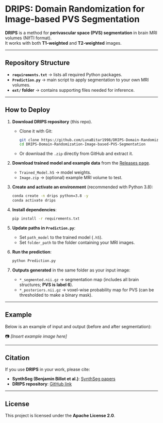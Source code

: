 # DRIPS: Domain Randomization for Image-based PVS Segmentation

**DRIPS** is a method for **perivascular space (PVS) segmentation** in brain MRI volumes (NIfTI format).  
It works with both **T1-weighted** and **T2-weighted** images.  

---

## Repository Structure

- **`requirements.txt`** → lists all required Python packages.  
- **`Prediction.py`** → main script to apply segmentation to your own MRI volumes.  
- **`ext/` folder** → contains supporting files needed for inference.  

---

## How to Deploy

1. **Download DRIPS repository** (this repo).  
   - Clone it with Git:  
     ```bash
     git clone https://github.com/LunaBitar1998/DRIPS-Domain-Randomization-Image-based-PVS-Segmentation.git
     cd DRIPS-Domain-Randomization-Image-based-PVS-Segmentation
     ```
   - Or download the `.zip` directly from GitHub and extract it.  

2. **Download trained model and example data** from the [Releases page](https://github.com/LunaBitar1998/DRIPS-Domain-Randomization-Image-based-PVS-Segmentation-/releases/tag/v1.0.0).  
   - `Trained_Model.h5` → model weights.  
   - `Image.zip` → (optional) example MRI volume to test.  

3. **Create and activate an environment** (recommended with Python 3.8):  
   ```bash
   conda create -n drips python=3.8 -y
   conda activate drips
   ```

4. **Install dependencies**:  
   ```bash
   pip install -r requirements.txt
   ```

5. **Update paths in `Prediction.py`**:  
   - Set `path_model` to the trained model (`.h5`).  
   - Set `folder_path` to the folder containing your MRI images.  

6. **Run the prediction**:  
   ```bash
   python Prediction.py
   ```

7. **Outputs generated** in the same folder as your input image:  
   - `*_segmented.nii.gz` → segmentation map (includes all brain structures; **PVS is label 6**).  
   - `*_posteriors.nii.gz` → voxel-wise probability map for PVS (can be thresholded to make a binary mask).  
       

---

## Example

Below is an example of input and output (before and after segmentation):

📷 *[Insert example image here]*

---

## Citation

If you use **DRIPS** in your work, please cite:  

- **SynthSeg (Benjamin Billot et al.)**: [SynthSeg papers](https://github.com/BBillot/SynthSeg/blob/master/bibtex.bib)  
- **DRIPS repository**: [GitHub link](https://github.com/LunaBitar1998/DRIPS-Domain-Randomization-Image-based-PVS-Segmentation)  

---

## License

This project is licensed under the **Apache License 2.0**.
